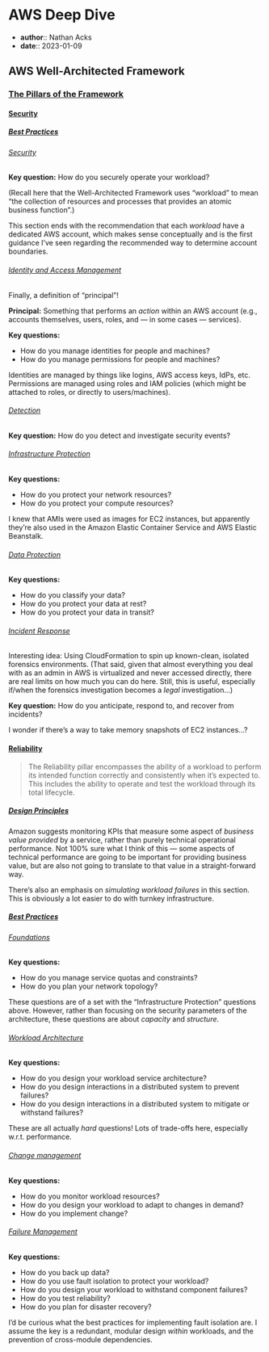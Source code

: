 # AWS Deep Dive

* **author**:: Nathan Acks  
* **date**:: 2023-01-09

## AWS Well-Architected Framework

### [The Pillars of the Framework](https://docs.aws.amazon.com/wellarchitected/latest/framework/the-pillars-of-the-framework.html)

#### [Security](https://docs.aws.amazon.com/wellarchitected/latest/framework/security.html)

##### [Best Practices](https://docs.aws.amazon.com/wellarchitected/latest/framework/sec-bp.html)

###### [Security](https://docs.aws.amazon.com/wellarchitected/latest/framework/sec-security.html)

**Key question:** How do you securely operate your workload?

(Recall here that the Well-Architected Framework uses “workload” to mean “the collection of resources and processes that provides an atomic business function”.)

This section ends with the recommendation that each *workload* have a dedicated AWS account, which makes sense conceptually and is the first guidance I’ve seen regarding the recommended way to determine account boundaries.

###### [Identity and Access Management](https://docs.aws.amazon.com/wellarchitected/latest/framework/sec-iam.html)

Finally, a definition of “principal”!

**Principal:** Something that performs an *action* within an AWS account (e.g., accounts themselves, users, roles, and — in some cases — services).

**Key questions:**

* How do you manage identities for people and machines?
* How do you manage permissions for people and machines?

Identities are managed by things like logins, AWS access keys, IdPs, etc. Permissions are managed using roles and IAM policies (which might be attached to roles, or directly to users/machines).

###### [Detection](https://docs.aws.amazon.com/wellarchitected/latest/framework/sec-detection.html)

**Key question:** How do you detect and investigate security events?

###### [Infrastructure Protection](https://docs.aws.amazon.com/wellarchitected/latest/framework/sec-infrastructure.html)

**Key questions:**

* How do you protect your network resources?
* How do you protect your compute resources?

I knew that AMIs were used as images for EC2 instances, but apparently they’re also used in the Amazon Elastic Container Service and AWS Elastic Beanstalk.

###### [Data Protection](https://docs.aws.amazon.com/wellarchitected/latest/framework/sec-dataprot.html)

**Key questions:**

* How do you classify your data?
* How do you protect your data at rest?
* How do you protect your data in transit?

###### [Incident Response](https://docs.aws.amazon.com/wellarchitected/latest/framework/sec-incresp.html)

Interesting idea: Using CloudFormation to spin up known-clean, isolated forensics environments. (That said, given that almost everything you deal with as an admin in AWS is virtualized and never accessed directly, there are real limits on how much you can do here. Still, this is useful, especially if/when the forensics investigation becomes a *legal* investigation…)

**Key question:** How do you anticipate, respond to, and recover from incidents?

I wonder if there’s a way to take memory snapshots of EC2 instances…?

#### [Reliability](https://docs.aws.amazon.com/wellarchitected/latest/framework/reliability.html)

> The Reliability pillar encompasses the ability of a workload to perform its intended function correctly and consistently when it’s expected to. This includes the ability to operate and test the workload through its total lifecycle.

##### [Design Principles](https://docs.aws.amazon.com/wellarchitected/latest/framework/rel-dp.html)

Amazon suggests monitoring KPIs that measure some aspect of *business value provided* by a service, rather than purely technical operational performance. Not 100% sure what I think of this — some aspects of technical performance are going to be important for providing business value, but are also not going to translate to that value in a straight-forward way.

There’s also an emphasis on *simulating workload failures* in this section. This is obviously a lot easier to do with turnkey infrastructure.

##### [Best Practices](https://docs.aws.amazon.com/wellarchitected/latest/framework/rel-bp.html)

###### [Foundations](https://docs.aws.amazon.com/wellarchitected/latest/framework/rel-found.html)

**Key questions:**

* How do you manage service quotas and constraints?
* How do you plan your network topology?

These questions are of a set with the “Infrastructure Protection” questions above. However, rather than focusing on the security parameters of the architecture, these questions are about *capacity* and *structure*.

###### [Workload Architecture](https://docs.aws.amazon.com/wellarchitected/latest/framework/rel-workload-arch.html)

**Key questions:**

* How do you design your workload service architecture?
* How do you design interactions in a distributed system to prevent failures?
* How do you design interactions in a distributed system to mitigate or withstand failures?

These are all actually *hard* questions! Lots of trade-offs here, especially w.r.t. performance.

###### [Change management](https://docs.aws.amazon.com/wellarchitected/latest/framework/rel-chg-mgmt.html)

**Key questions:**

* How do you monitor workload resources?
* How do you design your workload to adapt to changes in demand?
* How do you implement change?

###### [Failure Management](https://docs.aws.amazon.com/wellarchitected/latest/framework/rel-failmgmt.html)

**Key questions:**

* How do you back up data?
* How do you use fault isolation to protect your workload?
* How do you design your workload to withstand component failures?
* How do you test reliability?
* How do you plan for disaster recovery?

I’d be curious what the best practices for implementing fault isolation are. I assume the key is a redundant, modular design *within* workloads, and the prevention of cross-module dependencies.

